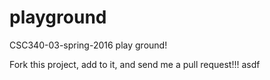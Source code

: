 # playground
CSC340-03-spring-2016 play ground!

Fork this project, add to it, and send me a pull request!!!
asdf
